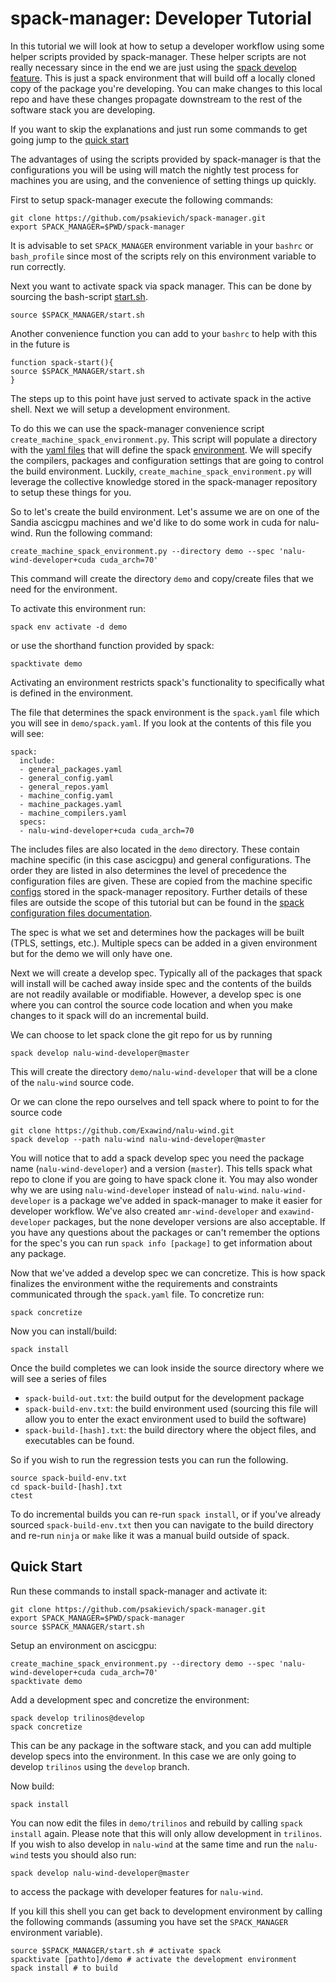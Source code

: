# spack-manager: Developer Tutorial

In this tutorial we will look at how to setup a developer workflow using some helper scripts
provided by spack-manager.
These helper scripts are not really necessary since in the end we are just using the
[spack develop feature](https://spack-tutorial.readthedocs.io/en/latest/tutorial_developer_workflows.html).
This is just a spack environment that will build off a locally cloned copy of the package you're developing.
You can make changes to this local repo and have these changes propagate downstream to the rest
of the software stack you are developing.

If you want to skip the explanations and just run some commands to get going jump to the [quick start](#quick-start)

The advantages of using the scripts provided by spack-manager is that the configurations
you will be using will match the nightly test process for machines you are using,
and the convenience of setting things up quickly.

First to setup spack-manager execute the following commands:
```
git clone https://github.com/psakievich/spack-manager.git
export SPACK_MANAGER=$PWD/spack-manager
```

It is advisable to set `SPACK_MANAGER` environment variable in your `bashrc` or `bash_profile`
since most of the scripts rely on this environment variable to run correctly.

Next you want to activate spack via spack manager.
This can be done by sourcing the bash-script [start.sh](../start.sh).

```
source $SPACK_MANAGER/start.sh
```

Another convenience function you can add to your `bashrc` to help with this in the future is
```
function spack-start(){
source $SPACK_MANAGER/start.sh
}
```

The steps up to this point have just served to activate spack in the active shell.
Next we will setup a development environment.

To do this we can use the spack-manager convenience script `create_machine_spack_environment.py`.
This script will populate a directory with the [yaml files](https://spack.readthedocs.io/en/latest/configuration.html) that will define the spack [environment](https://spack.readthedocs.io/en/latest/environments.html).
We will specify the compilers, packages and configuration settings that are going to control the build environment.
Luckily, `create_machine_spack_environment.py` will leverage the collective knowledge stored in the spack-manager repository to setup these things for you.

So to let's create the build environment. Let's assume we are on one of the Sandia ascicgpu machines and we'd like to do some work in cuda for nalu-wind.
Run the following command:

`create_machine_spack_environment.py --directory demo --spec 'nalu-wind-developer+cuda cuda_arch=70'`

This command will create the directory `demo` and copy/create files that we need for the environment.

To activate this environment run:
```
spack env activate -d demo
```
or use the shorthand function provided by spack:
```
spacktivate demo
```
Activating an environment restricts spack's functionality to specifically what is defined
in the environment.

The file that determines the spack environment is the `spack.yaml` file which you will see in
`demo/spack.yaml`.
If you look at the contents of this file you will see:
```
spack:
  include:
  - general_packages.yaml
  - general_config.yaml
  - general_repos.yaml
  - machine_config.yaml
  - machine_packages.yaml
  - machine_compilers.yaml
  specs:
  - nalu-wind-developer+cuda cuda_arch=70
```
The includes files are also located in the `demo` directory. 
These contain machine specific (in this case ascicgpu) and general 
configurations.
The order they are listed in also determines the level of precedence the configuration files are given.
These are copied from the machine specific [configs](../configs/) stored in the
spack-manager repository.
Further details of these files are outside the scope of this tutorial but can be found
in the [spack configuration files documentation](https://spack.readthedocs.io/en/latest/configuration.html).

The spec is what we set and determines how the packages will be built (TPLS, settings, etc.).
Multiple specs can be added in a given environment but for the demo we will only have one.

Next we will create a develop spec.
Typically all of the packages that spack will install will be cached away inside spec and the 
contents of the builds are not readily available or modifiable.
However, a develop spec is one where you can control the source code location and when you make changes to it spack will do an incremental build.

We can choose to let spack clone the git repo for us by running

```
spack develop nalu-wind-developer@master
```
This will create the directory `demo/nalu-wind-developer` that will be a clone of
the `nalu-wind` source code.

Or we can clone the repo ourselves and tell spack where to point to for the source code
```
git clone https://github.com/Exawind/nalu-wind.git
spack develop --path nalu-wind nalu-wind-developer@master
```

You will notice that to add a spack develop spec you need the package name (`nalu-wind-developer`) and a version (`master`).
This tells spack what repo to clone if you are going to have spack clone it.
You may also wonder why we are using `nalu-wind-developer` instead of `nalu-wind`.
`nalu-wind-developer` is a package we've added in spack-manager to make it easier for developer workflow.
We've also created `amr-wind-developer` and `exawind-developer` packages, but the none developer versions are also acceptable.
If you have any questions about the packages or can't remember the options for the spec's you can run `spack info [package]` to get information about any package.

Now that we've added a develop spec we can concretize.
This is how spack finalizes the environment withe the requirements and constraints communicated through the `spack.yaml` file.
To concretize run:
```
spack concretize
```

Now you can install/build:

```
spack install
```

Once the build completes we can look inside the source directory where we will see a series of files
- `spack-build-out.txt`: the build output for the development package
-  `spack-build-env.txt`: the build environment used (sourcing this file will allow you to enter the exact environment used to build the software)
-  `spack-build-[hash].txt`: the build directory where the object files, and executables can be found.

So if you wish to run the regression tests you can run the following. 
```
source spack-build-env.txt
cd spack-build-[hash].txt
ctest
```

To do incremental builds you can re-run `spack install`, or if you've already sourced `spack-build-env.txt` then you can navigate to the build directory and re-run `ninja` or `make` like it was a manual build outside of spack.

## Quick Start

Run these commands to install spack-manager and activate it:
```
git clone https://github.com/psakievich/spack-manager.git
export SPACK_MANAGER=$PWD/spack-manager
source $SPACK_MANAGER/start.sh
```

Setup an environment on ascicgpu:
```
create_machine_spack_environment.py --directory demo --spec 'nalu-wind-developer+cuda cuda_arch=70'
spacktivate demo
```

Add a development spec and concretize the environment:
````
spack develop trilinos@develop
spack concretize
````
This can be any package in the software stack, and you can add multiple develop
specs into the environment.
In this case we are only going to develop `trilinos` using the `develop` branch.

Now build:
```
spack install
```

You can now edit the files in `demo/trilinos` and rebuild by calling `spack install` again.
Please note that this will only allow development in `trilinos`.
If you wish to also develop in `nalu-wind` at the same time and run the `nalu-wind` tests you should also run:
```
spack develop nalu-wind-developer@master
```
to access the package with developer features for `nalu-wind`.

If you kill this shell you can get back to development environment by calling the following commands (assuming you have set the `SPACK_MANAGER` environment variable).
```
source $SPACK_MANAGER/start.sh # activate spack
spacktivate [pathto]/demo # activate the development environment
spack install # to build
```






